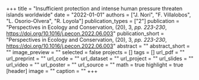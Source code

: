 +++
title = "Insufficient protection and intense human pressure threaten islands worldwide"
date = "2022-01-01"
authors = ["J. Nori", "F. Villalobos", "L. Osorio-Olvera", "R. Loyola"]
publication_types = ["2"]
publication = "Perspectives in Ecology and Conservation, (20), 3, _pp. 223-230_, https://doi.org/10.1016/j.pecon.2022.06.003"
publication_short = "Perspectives in Ecology and Conservation, (20), 3, _pp. 223-230_, https://doi.org/10.1016/j.pecon.2022.06.003"
abstract = ""
abstract_short = ""
image_preview = ""
selected = false
projects = []
tags = []
url_pdf = ""
url_preprint = ""
url_code = ""
url_dataset = ""
url_project = ""
url_slides = ""
url_video = ""
url_poster = ""
url_source = ""
math = true
highlight = true
[header]
image = ""
caption = ""
+++

